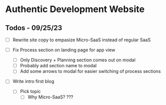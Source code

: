 # Authentic Development Website


## Todos - 09/25/23

- [ ] Rewrite site copy to empasize Micro-SaaS instead of regular SaaS

- [ ] Fix Process section on landing page for app view
    - [ ] Only Discovery + Planning section comes out on modal
    - [ ] Probably add section name to modal
    - [ ] Add some arrows to modal for easier switching of process sections

- [ ] Write intro first blog
    - [ ] Pick topic
        - [ ] Why Micro-SaaS?
        ???